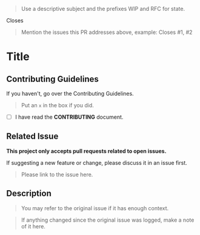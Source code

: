 > Use a descriptive subject and the prefixes WIP and RFC for state.

Closes

> Mention the issues this PR addresses above, example: Closes #1, #2

# Title

## Contributing Guidelines

If you haven't, go over the Contributing Guidelines.

> Put an `x` in the box if you did.

- [ ] I have read the **CONTRIBUTING** document.

## Related Issue

**This project only accepts pull requests related to open issues.**

If suggesting a new feature or change, please discuss it in an issue first.

> Please link to the issue here.

## Description

> You may refer to the original issue if it has enough context.

> If anything changed since the original issue was logged, make a note of it here.
